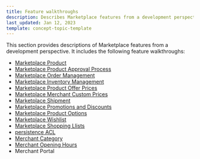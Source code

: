 ```yaml
---
title: Feature walkthroughs
description: Describes Marketplace features from a development perspective
last_updated: Jan 12, 2023
template: concept-topic-template
---
```


This section provides descriptions of Marketplace features from a development perspective. It includes the following feature walkthroughs:
* [Marketplace Product](/docs/marketplace/dev/feature-walkthroughs/{{page.version}}/marketplace-product-feature-walkthrough.html)
* [Marketplace Product Approval Process](/docs/marketplace/dev/feature-walkthroughs/{{page.version}}/marketplace-product-approval-process-feature-walkthrough.html)
* [Marketplace Order Management](/docs/marketplace/dev/feature-walkthroughs/{{page.version}}/marketplace-order-management-feature-walkthrough/marketplace-order-management-feature-walkthrough.html)
* [Marketplace Inventory Management](/docs/marketplace/dev/feature-walkthroughs/{{page.version}}/marketplace-inventory-management-feature-walkthrough.html)
* [Marketplace Product Offer Prices](/docs/marketplace/dev/feature-walkthroughs/{{page.version}}/marketplace-product-offer-prices-feature-walkthrough.html)
* [Marketplace Merchant Custom Prices](/docs/marketplace/dev/feature-walkthroughs/{{page.version}}/marketplace-merchant-custom-prices-feature-walkthrough.html)
* [Marketplace Shipment](/docs/marketplace/dev/feature-walkthroughs/{{page.version}}/marketplace-shipment-feature-walkthrough.html)
* [Marketplace Promotions and Discounts](/docs/marketplace/dev/feature-walkthroughs/{{page.version}}/marketplace-promotions-and-discounts-feature-walkthrough.html)
* [Marketplace Product Options](/docs/marketplace/dev/feature-walkthroughs/{{page.version}}/marketplace-product-options-feature-walkthrough.html)
* [Marketplace Wishlist](/docs/marketplace/dev/feature-walkthroughs/{{page.version}}/marketplace-wishlist-feature-walkthrough.html)
* [Marketplace Shopping Llists](/docs/marketplace/dev/feature-walkthroughs/{{page.version}}/marketplace-shopping-lists-feature-walkthrough.html)
* [persistence ACL](/docs/marketplace/dev/feature-walkthroughs/{{page.version}}/persistence-acl-feature-walkthrough/persistence-acl-feature-walkthrough.html)
* [Merchant Category](/docs/marketplace/dev/feature-walkthroughs/{{page.version}}/merchant-category-feature-walkthrough.html)
* [Merchant Opening Hours](/docs/marketplace/dev/feature-walkthroughs/{{page.version}}/merchant-opening-hours-feature-walkthrough.html)
* Merchant Portal
